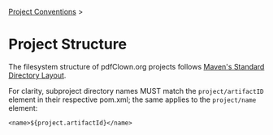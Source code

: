 <!--
  SPDX-FileCopyrightText: 2025 Stefano Chizzolini and contributors

  SPDX-License-Identifier: CC-BY-SA-4.0
-->

[Project Conventions](conventions.md) >

# Project Structure

The filesystem structure of pdfClown.org projects follows [Maven's Standard Directory Layout](https://maven.apache.org/guides/introduction/introduction-to-the-standard-directory-layout.html).

For clarity, subproject directory names MUST match the `project/artifactID` element in their respective pom.xml; the same applies to the `project/name` element:

    <name>${project.artifactId}</name>

